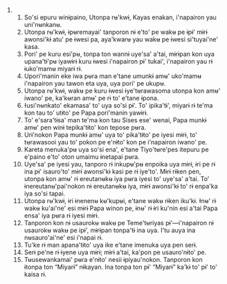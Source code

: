 <ol>
  <li>
    <ol>
      <li>So'si epuru winɨpaino, Utonpa rʉ'kwɨ, Kayas enakan, i'napairon yau uni'nʉnkanʉ.</li>
      <li>Utonpa rʉ'kwɨ, ɨpʉremayai' tanporon nɨ e'to' pe wakʉ pe ɨpɨ' mɨrɨ awonsi'kɨ atu' pe ɨwesi pa, aya'kwarʉ yau wakʉ pe ɨwesi si'tuyai'ne' kasa.</li>
      <li>Pori' pe kuru esi'pʉ, tonpa ton wannɨ uye'sa' a'tai, mɨrɨpan kon uya upana'tɨ'pʉ iyawɨrɨ kuru ɨwesi i'napairon pɨ' tukai', i'napairon yau rɨ ɨuko'mamʉ miyarɨ rɨ.</li>
      <li>Upori'manin eke iwa pʉra man e'tane umunkɨ amʉ' uko'mamʉ i'napairon yau tawon eta uya, uya pori' pe ukupʉ.</li>
      <li>Utonpa rʉ'kwɨ, wakʉ pe kuru ɨwesi ɨye'tʉrawasoma utonpa kon amʉ' iwano' pe, ka'kʉran amʉ' pe rɨ to' e'tane ɨpona.</li>
      <li>Ɨusi'nʉnkato' ekamasa' to' uya so'si pɨ'. To' ipika'tɨ', miyarɨ rɨ te'ma kon tau to' utɨto' pe Papa pori'manin yawɨrɨ.</li>
      <li>To' e'sara'tɨsa' man te'ma kon tau Sises ese' wenai, Papa munkɨ amʉ' pen winɨ tepika'tɨto' kon tepose pʉra.</li>
      <li>Urɨ'nokon Papa munkɨ amʉ' uya to' pika'tɨto' pe iyesi mɨrɨ, to' tʉrawasooi yau to' pokon pe e'nɨto' kon pe i'napairon iwano' pe.</li>
      <li>Kareta menuka'pʉ uya so'si ena', e'tane Tiyo'tʉre'pes itepuru pe e'paino e'to' oton umaimu ɨnetapai pʉra.</li>
      <li>Uye'sa' pe iyesi yau, tanporo rɨ inkupʉ'pʉ enpoika uya mɨrɨ, ɨri pe rɨ ina pɨ' isauro'to' mɨrɨ awonsi'kɨ kasi pe rɨ iye'to'. Mɨrɨ rɨken pen, utonpa kon amʉ' rɨ ereutanʉkʉ iya pʉra iyesi to' uye'sa' a'tai. To' ɨnereutanʉ'pai'nokon nɨ ereutanʉkʉ iya, mɨrɨ awonsi'kɨ to' rɨ enpa'ka iya so'si tapai.</li>
      <li>Utonpa rʉ'kwɨ, ɨri ɨnenenʉ kʉ'kupʉi, e'tane wakʉ rɨken iku'kɨ. Ɨnʉ' rɨ wakʉ ku'ai'ne' esi mɨrɨ Papa winon pe, ɨnʉ' rɨ ɨri ku'nin esi a'tai Papa ensa' iya pʉra rɨ iyesi mɨrɨ.</li>
      <li>Tanporon kon nɨ usaurokʉ wakʉ pe Teme'tʉriyas pɨ'—i'napairon nɨ usaurokʉ wakʉ pe ipɨ', mɨrɨpan tonpa'tɨ ina uya. I'tu auya ina nʉsauro'ai'ne' esi i'napai rɨ.</li>
      <li>Tu'ke rɨ man apana'tɨto' uya ike e'tane imenuka uya pen serɨ.</li>
      <li>Serɨ pe'ne rɨ ɨyene uya mɨrɨ; mɨrɨ a'tai, ka'pon pe usauro'nɨto' pe.</li>
      <li>Tʉusewankamai' pʉra e'nɨto' nesii ɨpiyau'nokon. Tanporon kon ɨtonpa ton “Miyarɨ” nɨkayan. Ina tonpa ton pɨ' “Miyarɨ” ka'kɨ to' pɨ' to' kaisa rɨ.</li>
    </ol>
  </li>
</ol>
